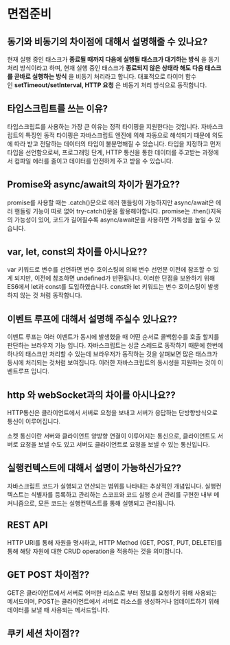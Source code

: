 # 면접준비

## 동기와 비동기의 차이점에 대해서 설명해줄 수 있나요?

현재 실행 중인 태스크가 **종료될 때까지 다음에 실행될 태스크가 대기하는 방식** 을 동기처리 방식이라고 하며,
현재 실행 중인 태스크가 **종료되지 않은 상태라 해도 다음 태스크를 곧바로 실행하는 방식** 을 비동기 처리라고 합니다.
대표적으로 타이머 함수인 **setTimeout/setInterval,  HTTP 요청** 은 비동기 처리 방식으로 동작합니다.

## 타입스크립트를 쓰는 이유?
타입스크립트를 사용하는 가장 큰 이유는 정적 타이핑을 지원한다는 것입니다.
자바스크립트의 특징인 동적 타이핑은 자바스크립트 엔진에 의해 자동으로 해석되기 때문에 의도에 따라 받고 전달하는 데이터의 타입이 불분명해질 수 있습니다.
타입을 지정하고 먼저 타입을 선언함으로써, 프로그래밍 단계, HTTP 통신을 통한 데이터를 주고받는 과정에서 컴파일 에러를 줄이고 데이터를 안전하게 주고 받을 수 있습니다.

## Promise와 async/await의 차이가 뭔가요??
promise를 사용할 때는 .catch()문으로 에러 핸들링이 가능하지만 async/await은 에러 핸들링 기능이 따로 없어 try-catch()문을 활용해야합니다.
promise는 .then()지옥의 가능성이 있어, 코드가 길어질수록 async/await문을 사용하면 가독성을 높일 수 있습니다.

## var, let, const의 차이를 아시나요??
var 키워드로 변수를 선언하면 변수 호이스팅에 의해 변수 선언문 이전에 참조할 수 있게 되지만, 이전에 참조하면 undefined가 반환됩니다. 이러한 단점을 보완하기 위해 ES6에서 let과 const를 도입하였습니다. const와 let 키워드는 변수 호이스팅이 발생하지 않는 것 처럼 동작합니다.

## 이벤트 루프에 대해서 설명해 주실수 있나요??
이벤트 루프는 여러 이벤트가 동시에 발생했을 때 어떤 순서로 콜백함수를 호출 할지를 판단하는 브라우저 기능 입니다.
자바스크립트는 싱글 스레드로 동작하기 때문에 한번에 하나의 태스크만 처리할 수 있는데 브라우저가 동작하는 것을 살펴보면 많은 태스크가 동시에 처리되는 것처럼 보여집니다. 이러한 자바스크립트의 동시성을 지원하는 것이 이벤트루프 입니다.

## http 와 webSocket과의 차이를 아시나요??
HTTP통신은 클라이언트에서 서버로 요청을 보내고 서버가 응답하는 단방향방식으로 통신이 이루어집니다.

소켓 통신이란 서버와 클라이언트 양방향 연결이 이루어지는 통신으로, 클라이언트도 서버로 요청을 보낼 수도 있고 서버도 클라이언트로 요청을 보낼 수 있는 통신입니다.

## 실행컨텍스트에 대해서 설명이 가능하신가요??
자바스크립트 코드가 실행되고 연산되는 범위를 나타내는 추상적인 개념입니다. 
실행컨텍스트는 식별자를 등록하고 관리하는 스코프와 코드 실행 순서 관리를 구현한 내부 메커니즘으로, 모든 코드는 실행컨텍스트를 통해 실행되고 관리됩니다.

## REST API
HTTP URI를 통해 자원을 명시하고, HTTP Method (GET, POST, PUT, DELETE)를 통해 해당 자원에 대한 CRUD operation을 적용하는 것을 의미합니다.

## GET POST 차이점??
GET은 클라이언트에서 서버로 어떠한 리소스로 부터 정보를 요청하기 위해 사용되는 메서드이며,
POST는 클라이언트에서 서버로 리소스를 생성하거나 업데이트하기 위해 데이터를 보낼 때 사용되는 메서드입니다.


## 쿠키 세션 차이점??
